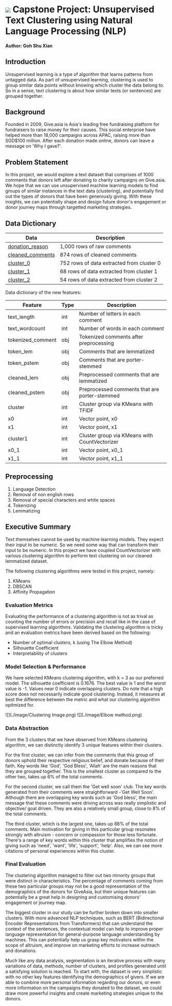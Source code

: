 # ![](https://ga-dash.s3.amazonaws.com/production/assets/logo-9f88ae6c9c3871690e33280fcf557f33.png) Capstone Project: Unsupervised Text Clustering using Natural Language Processing (NLP)

#### Author: Goh Shu Xian

## Introduction
Unsupervised learning is a type of algorithm that learns patterns from untagged data. As part of unsupervised learning, clustering is used to group similar data points without knowing which cluster the data belong to. So in a sense, text clustering is about how similar texts (or sentences) are grouped together. 

## Background
Founded in 2009, Give.asia is Asia's leading free fundraising platform for fundraisers to raise money for their causes. This social enterprise have helped more than 18,000 campaigns across APAC, raising more than SGD$100 million. After each donation made online, donors can leave a message on 'Why I gave?'.


## Problem Statement

In this project, we would explore a text dataset that comprises of 1000 comments that donors left after donating to charity campaigns on Give.asia. We hope that we can use unsupervised machine learning models to find groups of similar instances in the text data (clustering), and potentially find out the types of donors that have been generously giving. With these insights, we can potentially shape and design future donor's engagement or donor journey maps through targetted marketing strategies.

## Data Dictionary

|Data|Description|
|---|---|
|[donation_reason](./dataset/donation_reason.csv)| 1,000 rows of raw comments|
|[cleaned_comments](./dataset/cleaned_comments.csv)| 874 rows of cleaned comments|
|[cluster_0](./dataset/cluster_0.csv)| 752 rows of data extracted from cluster 0|
|[cluster_1](./dataset/cluster_1.csv)| 68 rows of data extracted from cluster 1|
|[cluster_2](./dataset/cluster_2.csv)| 54 rows of data extracted from cluster 2|

Data dictionary of the new features:

|Feature|Type|Description|
|---| ---| ---|
|text_length| int| Number of letters in each comment|
|text_wordcount| int| Number of words in each comment|
|tokenized_comment| obj|Tokenized comments after preprocessing| 
|token_lem| obj| Comments that are lemmatized|
|token_pstem|obj| Comments that are porter-stemmed|
|cleaned_lem| obj| Preprocessed comments that are lemmatized|
|cleaned_pstem| obj| Preprocessed comments that are porter-stemmed|
|cluster| int| Cluster group via KMeans with TFIDF|
|x0| int| Vector point, x0|
|x1| int| Vector point, x1|
|cluster1| int| Cluster group via KMeans with CountVectorizer|
|x0_1| int| Vector point, x0_1|
|x1_1| int| Vector point, x1_1|

## Preprocessing
1. Language Detection
2. Removal of non english rows 
3. Removal of special characters and white spaces
4. Tokenizing 
5. Lemmatizing

## Executive Summary

Text themselves cannot be used by machine learning models. They expect their input to be numeric. So we need some way that can transform their input to be numeric. In this project we have coupled CountVectorizer with various clustering algorithm to perform text clustering on our cleaned lemmatized dataset. 

The following clustering algorithms were tested in this project, namely:
1. KMeans 
2. DBSCAN
3. Affinity Propagation

### Evaluation Metrics
Evaluating the performance of a clustering algorithm is not as trival as counting the number of errors or precision and recall like in the case of supervised learning algorithms. Validating the clustering algorithm is tricky and an evaluation metrics have been derived based on the following: 

- Number of optimal clusters, k (using The Elbow Method)
- Silhouette Coefficient
- Interpretability of clusters 

### Model Selection & Performance

We have selected KMeans clustering algorithm, with k = 3 as our preferred model. The silhouette coefficient is 0.1676. The best value is 1 and the worst value is -1. Values near 0 indicate overlapping clusters. Do note that a high score does not necessarily indicate good clustering. Instead, it measures at best the difference between the metric and what our clustering algorithm opitmized for.

![](./image/Clustering Image.png)
![](./image/Elbow method.png)

### Data Abstraction

From the 3 clusters that we have observed from KMeans clustering algorithm, we can distinctly identify 3 unique features within their clusters.

For the first cluster, we can infer from the comments that this group of donors uphold their respective religious belief, and donate because of their faith. Key words like 'God', 'God Bless', 'Allah' are the main reasons that they are grouped together. This is the smallest cluster as compared to the other two, takes up 6% of the total comments.

For the second cluster, we call them the 'Get well soon' club. The key words generated from their comments were straightforward -'Get Well Soon'. Although there are overlapping key words such as 'God bless', the main message that these comments were driving across was really simplistic and objective/ goal driven. They are also a relatively small group, close to 8% of the total comments.

The third cluster, which is the largest one, takes up 88% of the total comments. Main motivation for giving in this particular group resonates strongly with altruism - concern or compassion for those less fortunate. There's a range of key words within this cluster that amplifies the notion of giving such as 'need', 'want', 'life', 'support', 'help'. Also, we can see more citations of personal experiences within this cluster.

### Final Evaluation

The clustering algorithm managed to filter out two minority groups that were distinct in characteristics. The percentage of comments coming from these two particular groups may not be a good representation of the demographics of the donors for GiveAsia, but their unique features can potentially be a great help in designing and customising donors' engagement or journey map. 

The biggest cluster in our study can be further broken down into smaller clusters. With more advanced NLP techniques, such as BERT (Bidirectional Encoder Representations from Transformers) that can understand the context of the sentences, the contextual model can help to improve proper language representation for general-purpose language understanding by machines. This can potentially help us grasp key motivators within the scope of altruism, and improve on marketing efforts to increase outreach and donations. 

Much like any data analysis, segmentation is an iterative process with many variations of data, methods, number of clusters, and profiles generated until a satisfying solution is reached. To start with, the dataset is very simplistic with no other key features identifying the demographics of givers. If we are able to combine more personal information regarding our donors, or even more information on the campaigns they donated to the dataset, we could draw more powerful insights and create marketing strategies unique to the donors.